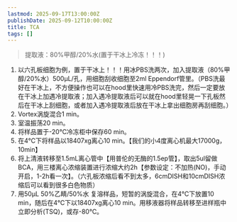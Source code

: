 ```yaml
---
lastmod: 2025-09-17T13:00:00Z
publishDate: 2025-09-12T10:00:00Z
title: TCA
tags: []
---
```


> 提取液：80%甲醇/20%水(置于干冰上冷冻！！！)

1. 以六孔板细胞为例，置于干冰上！！！用冰PBS洗两次，加入提取液（80%甲醇/20%水）500μL/孔，用细胞刮收细胞至2ml Eppendorf管里。（PBS洗最好在干冰上，不方便操作也可以在hood里快速用冷PBS洗完，然后一定要放在干冰上加遇冷提取液；加入遇冷提取液后可以就在hood里轻晃一下孔板然后在干冰上刮细胞，或者加入遇冷提取液后放在干冰上拿出细胞房再刮细胞。）
2. Vortex涡旋混合1 min。
3. 室温振荡20 min。
4. 将样品置于-20℃冷冻柜中保存60 min。
5. 在4℃下将样品以18407xg离心10 min。【我们的小4度离心机最大17000g，10min】
6. 将上清液转移至1.5mL离心管中【用普伦的无酶的1.5ep管】，取出5ul留做BCA，用三楼离心浓缩装置进行浓缩大约2h【参数设定：不加热(NO)，手动开启，1-2h看一次】。（六孔板浓缩后看不到太多，6cmDISH和10cmDISH浓缩后可以看到很多白色物质）
7. 用50μL 50%乙睛/50%水 复溶样品，短暂的涡旋混合，在4℃下放置10 min，随后在4℃下以18407xg离心10 min。用移液器将样品转移至进样瓶中立即分析(TSQ)，或存-80℃。
